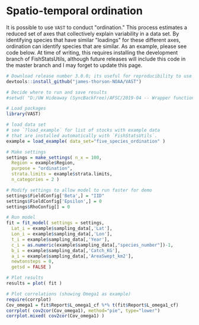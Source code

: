# Spatio-temporal ordination

It is possible to use `VAST` to conduct "ordination."  This process estimates a reduced set of axes that collectively explain variability in a data set.  By identifying species that have similar "loadings" for these different axes, ordination can identify species that are similar.  As an example, please see code below.  At time of writing, this requires installing the development branch of FishStatsUtils, although future releases will include this code in the master branch and I may forget to update this page.

```R
# Download release number 3.0.0; its useful for reproducibility to use a specific release number
devtools::install_github("james-thorson-NOAA/VAST")

# Decide where to run and save results
#setwd( "D:/UW Hideaway (SyncBackFree)/AFSC/2019-04 -- Wrapper function demo for ordination" )

# Load packages
library(VAST)

# load data set
# see `?load_example` for list of stocks with example data
# that are installed automatically with `FishStatsUtils`.
example = load_example( data_set="five_species_ordination" )

# Make settings
settings = make_settings( n_x = 100, 
  Region = example$Region, 
  purpose = "ordination",
  strata.limits = example$strata.limits, 
  n_categories = 2 )

# Modify settings to allow model to run faster for demo 
settings$FieldConfig['Beta',] = "IID"
settings$FieldConfig['Epsilon',] = 0
settings$RhoConfig[] = 0

# Run model
fit = fit_model( settings = settings, 
  Lat_i = example$sampling_data[,'Lat'], 
  Lon_i = example$sampling_data[,'Lon'],
  t_i = example$sampling_data[,'Year'], 
  c_i = as.numeric(example$sampling_data[,"species_number"])-1,
  b_i = example$sampling_data[,'Catch_KG'], 
  a_i = example$sampling_data[,'AreaSwept_km2'],
  newtonsteps = 0,
  getsd = FALSE )

# Plot results
results = plot( fit )

# Plot correlations (showing Omega1 as example)
require(corrplot)
Cov_omega1 = fit$Report$L_omega1_cf %*% t(fit$Report$L_omega1_cf)
corrplot( cov2cor(Cov_omega1), method="pie", type="lower")
corrplot.mixed( cov2cor(Cov_omega1) )
```